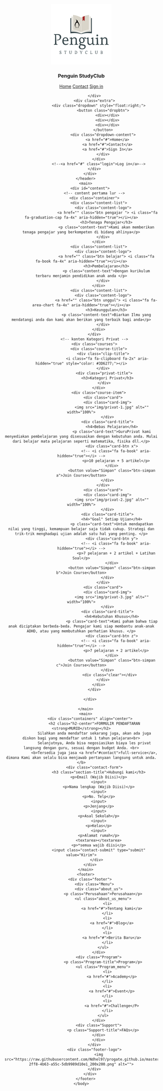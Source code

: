<!DOCTYPE html>
<html>
    <head>
        <meta charset="utf-8">
        <meta name="viewport" content="width=device-width, initial-scale=1.0">
        <title>Peguin StudyClub</title>
        <link rel="stylesheet" href="https://raw.githubusercontent.com/Ndhel97/progate.github.io/master/ProyekwebF22/stylesheet_penguin_studyclub.css">
        <link rel="stylesheet" href="https://raw.githubusercontent.com/Ndhel97/progate.github.io/master/ProyekwebF22/responsive_penguin_studyclub.css">
        <link rel="stylesheet" href="//maxcdn.bootstrapcdn.com/font-awesome/4.3.0/css/font-awesome.min.css">
        <link rel="stylesheet" href="https://raw.githubusercontent.com/Ndhel97/progate.github.io/master/ProyekwebF22/font-awesome/css/font-awesome.min.css">
        <link rel="stylesheet" href="https://raw.githubusercontent.com/Ndhel97/progate.github.io/master/ProyekwebF22/font-awesome/css/font-awesome.css">
    </head>
    <body>
        <!-- Ketik code Anda dibawah -->
        <header>
            <div class="container-header">
                <div class="header-left">
                  <img class="logo" src="https://raw.githubusercontent.com/Ndhel97/progate.github.io/master/345c1ee3-2ff8-4b63-a55c-5db9989d10e1_200x200.png">
                  <h3 class="header-center">Penguin StudyClub</h3>
                </div>
                <div class="header-right">
                  <a href="#">Home</a>
                  <a href="#">Contact</a>
                  <a href="#" class="login">Sign in</a>

                </div>
                <div class="extra">
                    <div class="dropdown" style="float:right;">
                        <button class="dropbtn">
                            <div></div>
                            <div></div>
                            <div></div>
                        </button>
                        <div class="dropdown-content">
                            <a href="#">Home</a>
                            <a href="#">Contact</a>
                            <a href="#">Sign In</a>
                        </div>
                    </div>
                    <!--<a href="#" class="login">Log in</a>-->
                </div>
            </div>
        </header>
        <main>
            <div id="content">
                <!-- content pertama lur -->
                <div class="container">
                    <div class="content-list">
                        <div class="content-logo">
                            <a href="" class="btn pengajar "> <i class="fa fa-graduation-cap fa-4x" aria-hidden="true"></i></a>
                           <h3>Tenaga Pengajar</h3>
                           <p class="content-text">Kami akan memberikan tenaga pengajar yang berkompeten di bidang ahlinya</p>
                        </div>
                    </div>
                    <div class="content-list">
                        <div class="content-logo">
                           <a href="" class="btn belajar"> <i class="fa fa-book fa-4x" aria-hidden="true"></i></a>
                           <h3>Pembelajaran</h3>
                           <p class="content-text">Dengan kurikulum terbaru menjamin pendidikan anak anda </p>
                        </div>
                    </div>
                    <div class="content-list">
                        <div class="content-logo">
                           <a href="" class="btn unggul"> <i class="fa fa-area-chart fa-4x" aria-hidden="true"></i></a>
                           <h3>Keunggulan</h3>
                           <p class="content-text">Biarkan Ilmu yang mendatangi anda dan kami akan berikan yang terbaik bagi anda</p>
                        </div>
                    </div>
                </div>
                <!-- konten Kategori Privat -->
                <div class="courses">
                    <div class="course-title">
                        <div class="clip-title">
                            <i class="fa fa-clipboard fa-2x" aria-hidden="true" style="color: #3D6277;"></i>
                        </div>
                         <div class="privat-title">
                            <h3>Kategori Privat</h3>
                         </div>
                    </div>
                    <div class="course-item">
                        <div class="card">
                            <div class="card-img">
                                <img src="img/privat-1.jpg" alt="" width="100%">
                            </div>
                            <div class="card-title">
                                <h4>Bebas Pelajaran</h4>
                                <p class="card-text">GuruPrivat kami menyediakan pembelajaran yang disesuaikan dengan kebutuhan anda. Mulai dari belajar mata pelajaran seperti matematika, fisika dll.</p>
                                <div class="card-btn x">
                                    <!-- <i class="fa fa-book" aria-hidden="true"></i> -->
                                    <p>10 pelajaran + 5 artikel</p>
                                </div>
                                <button value="Simpan" class="btn-simpan a">Join Course</button>
                            </div>
                        </div>
                        <div class="card">
                            <div class="card-img">
                                <img src="img/privat-2.jpg" alt="" width="100%">
                            </div>
                            <div class="card-title">
                                <h4>"Goal" Setiap Ujian</h4>
                                <p class="card-text">Untuk mendapatkan nilai yang tinggi, kemampuan belajar saja tidak cukup. Strategi dan trik-trik menghadapi ujian adalah satu hal yang penting. </p>
                                <div class="card-btn y">
                                    <!-- <i class="fa fa-book" aria-hidden="true"></i> -->
                                    <p>7 pelajaran + 2 artikel + Latihan Soal</p>
                                </div>
                                <button value="Simpan" class="btn-simpan b">Join Course</button>
                            </div>
                        </div>
                        <div class="card">
                            <div class="card-img">
                                <img src="img/privat-3.jpg" alt="" width="100%">
                            </div>
                            <div class="card-title">
                                <h4>Kebutuhan Khusus</h4>
                                <p class="card-text">Kami paham bahwa tiap anak diciptakan berbeda-beda. Pengajar kami siap membantu anak-anak ADHD, atau yang membutuhkan perhatian khusus. </p>
                                <div class="card-btn z">
                                    <!-- <i class="fa fa-book" aria-hidden="true"></i> -->
                                    <p>7 pelajaran + 2 artikel</p>
                                </div>
                                <button value="Simpan" class="btn-simpan c">Join Course</button>
                            </div>
                              <div class="clear"></div>
                        </div>
                    </div>
                </div>

            </div>

        </main>
        <main>
            <div class="containers" align="center">
                <h2 class="h2-center">FORMULIR PENDAFTARAN <strong>MURID</strong></h2>
                Silahkan anda mendaftar sekarang juga, akan ada juga diskon bagi yang mendaftar untuk 1 tahun pelajaran<br>
                Selanjutnya, Anda bisa negosiasikan biaya les privat langsung dengan guru, sesuai dengan budget Anda. <br>
                <b>Tersedia juga jasa <a href="#contact">full-service</a>, dimana Kami akan selalu bisa menjawab pertanyaan langsung untuk anda.</b>
                <div class="contact-form">
                    <h3 class="section-title">Hubungi kami</h3>
                    <p>Email (Wajib Diisi)</p>
                    <input>
                    <p>Nama lengkap (Wajib Diisi)</p>
                    <input>
                    <p>No. Telp</p>
                    <input>
                    <p>Jenjang</p>
                    <input>
                    <p>Asal Sekolah</p>
                    <input>
                    <p>Kelas</p>
                    <input>
                    <p>Alamat rumah</p>
                    <textarea></textarea>
                    <p>*semua wajib diisi</p>
                    <input class="contact-submit" type="submit" value="Kirim">
                  </div>
            </div>
        </main>
        <footer>
            <div class="footer">
                <div class="Menu">
                    <div class="about_us">
                        <p class="Perusahaan">Perusahaan</p>
                        <ul class="about_us_menu">
                            <li>
                                <a href="#">Tentang kami</a>
                            </li>
                            <li>
                                <a href="#">Blog</a>
                            </li>
                            <li>
                                <a href="#">Berita Baru</a>
                            </li>
                        </ul>
                    </div>
                    <div class="Program">
                        <p class="Program-title">Program</p>
                        <ul class="Program_menu">
                            <li>
                                <a href="#">Academy</p>
                            </li>
                            <li>
                                <a href="#">Event</p>
                            </li>
                            <li>
                                <a href="#">Challenge</P>
                            </li>
                        </ul>
                    </div>
                    <div class="Support">
                        <p class="Support-title">FAQs</p>
                    </div>
                    </div>
                </div>
                <div class="footer-logo">
                    <img src="https://raw.githubusercontent.com/Ndhel97/progate.github.io/master/345c1ee3-2ff8-4b63-a55c-5db9989d10e1_200x200.png" alt="">
                </div>
            </div>
        </footer>
    </body>
</html>

